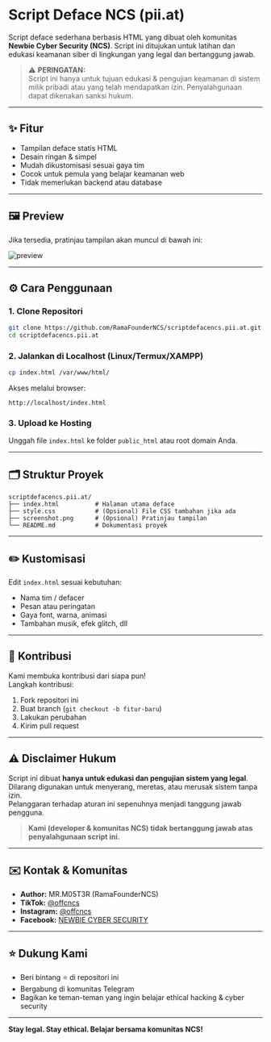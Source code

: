 
# Script Deface NCS (pii.at)

Script deface sederhana berbasis HTML yang dibuat oleh komunitas **Newbie Cyber Security (NCS)**. Script ini ditujukan untuk latihan dan edukasi keamanan siber di lingkungan yang legal dan bertanggung jawab.

> ⚠️ **PERINGATAN:**  
> Script ini hanya untuk tujuan edukasi & pengujian keamanan di sistem milik pribadi atau yang telah mendapatkan izin. Penyalahgunaan dapat dikenakan sanksi hukum.

---

## ✨ Fitur

- Tampilan deface statis HTML
- Desain ringan & simpel
- Mudah dikustomisasi sesuai gaya tim
- Cocok untuk pemula yang belajar keamanan web
- Tidak memerlukan backend atau database

---

## 🖼️ Preview

Jika tersedia, pratinjau tampilan akan muncul di bawah ini:

![preview](https://scriptdefacencs.pii.at/)

---

## ⚙️ Cara Penggunaan

### 1. Clone Repositori

```bash
git clone https://github.com/RamaFounderNCS/scriptdefacencs.pii.at.git
cd scriptdefacencs.pii.at
```

### 2. Jalankan di Localhost (Linux/Termux/XAMPP)

```bash
cp index.html /var/www/html/
```

Akses melalui browser:

```
http://localhost/index.html
```

### 3. Upload ke Hosting

Unggah file `index.html` ke folder `public_html` atau root domain Anda.

---

## 🗂 Struktur Proyek

```
scriptdefacencs.pii.at/
├── index.html          # Halaman utama deface
├── style.css           # (Opsional) File CSS tambahan jika ada
├── screenshot.png      # (Opsional) Pratinjau tampilan
└── README.md           # Dokumentasi proyek
```

---

## ✏️ Kustomisasi

Edit `index.html` sesuai kebutuhan:
- Nama tim / defacer
- Pesan atau peringatan
- Gaya font, warna, animasi
- Tambahan musik, efek glitch, dll

---

## 🤝 Kontribusi

Kami membuka kontribusi dari siapa pun!  
Langkah kontribusi:
1. Fork repositori ini
2. Buat branch (`git checkout -b fitur-baru`)
3. Lakukan perubahan
4. Kirim pull request

---

## ⚠️ Disclaimer Hukum

Script ini dibuat **hanya untuk edukasi dan pengujian sistem yang legal**.  
Dilarang digunakan untuk menyerang, meretas, atau merusak sistem tanpa izin.  
Pelanggaran terhadap aturan ini sepenuhnya menjadi tanggung jawab pengguna.

> **Kami (developer & komunitas NCS) tidak bertanggung jawab atas penyalahgunaan script ini.**

---

## ✉️ Kontak & Komunitas

- **Author:** MR.M05T3R (RamaFounderNCS)
- **TikTok:** [@offcncs](https://www.tiktok.com/@offcncs)
- **Instagram:** [@offcncs](https://www.instagram.com/offcncs)
- **Facebook:** [NEWBIE CYBER SECURITY](https://facebook.com/groups/632077237669216/)

---

## ⭐ Dukung Kami

- Beri bintang ⭐ di repositori ini
- Bergabung di komunitas Telegram
- Bagikan ke teman-teman yang ingin belajar ethical hacking & cyber security

---

**Stay legal. Stay ethical. Belajar bersama komunitas NCS!**
